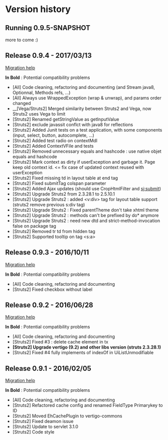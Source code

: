 Version history
===============

Running 0.9.5-SNAPSHOT
----------------------

more to come :)



Release 0.9.4 - 2017/03/13
----------------------
[Migration help](https://github.com/KleeGroup/vertigo/wiki/Vertigo-Migration-Guide#from-093-to-094)

__In Bold__ : Potential compatibility problems 
* [All] Code cleaning, refactoring and documenting (and Stream java8, Optionnal, Methods refs, ...)
* [All] Always use WrappedException (wrap & unwrap), and params order changed
* __[Vega/Struts2] Merged similarity between Struts2 and Vega, now Struts2 uses Vega to limit
* [Struts2] Renamed getStringValue as getInputValue
* [Struts2] exclude javassit conflct with java8 for reflections
* [Struts2] Added Junit tests on a test application, with some components (input, select, button, autocomplete, ...)
* [Struts2] Added test radio on contextMdl
* [Struts2] Added ContextVFile and tests
* [Struts2] Removed unnecessary equals and hashcode : use native objet equals and hashcode
* [Struts2] Mark context as dirty if userException and garbage it. Page keep old context id. <= fix case of updated context reused with userException
* [Struts2] Fixed missing td in layout table at end tag
* [Struts2] Fixed submitTag colspan parameter
* [Struts2] Added Ajax updates (should use CropHtmlFilter and <sj:submit>)
* [Struts2] Upgrade Struts2 from 2.3.28.1 to 2.5.10.1
* [Struts2] Upgrade Struts2 : added <v:div> tag for layout table support (struts2 remove previous s:div tag)
* [Struts2] Upgrade Struts2 : Fixed parentTheme don't take xhtml theme
* [Struts2] Upgrade Struts2 : methods can't be prefixed by do* anymore
* [Struts2] Upgrade Struts2 : need new dtd and strict-method-invocation false on package tag
* [Struts2] Removed tr td from hidden tag
* [Struts2] Supported tooltip on tag <s:a>



Release 0.9.3 - 2016/10/11
----------------------
[Migration help](https://github.com/KleeGroup/vertigo/wiki/Vertigo-Migration-Guide#from-092-to-093)

__In Bold__ : Potential compatibility problems 
* [All] Code cleaning, refactoring and documenting
* [Struts2] Fixed checkbox without label



Release 0.9.2 - 2016/06/28
----------------------
[Migration help](https://github.com/KleeGroup/vertigo/wiki/Vertigo-Migration-Guide#from-091-to-092)

__In Bold__ : Potential compatibility problems 
* [All] Code cleaning, refactoring and documenting
*  [Struts2] Fixed #3 : delete cache element in tx
* __[Struts2] Upgrade vertigo (9.2) and other libs version (struts 2.3.28.1)__
* [Struts2] Fixed #4 fully implements of indexOf in UiListUnmodifiable



Release 0.9.1 - 2016/02/05
----------------------
[Migration help](https://github.com/KleeGroup/vertigo/wiki/Vertigo-Migration-Guide#from-090-to-091)

__In Bold__ : Potential compatibility problems 
* [All] Code cleaning, refactoring and documenting
* [Struts2] Refactored cache config and renamed FieldType Primarykey to ID
* [Struts2] Moved EhCachePlugin to vertigo-commons
* [Struts2] Fixed deamon issue
* [Struts2] Update to servlet 3.1.0  
* [Struts2] Code style

